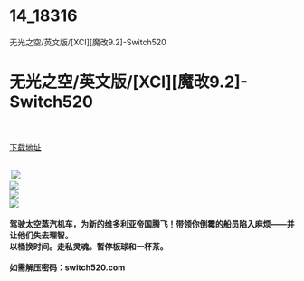 # 14_18316
无光之空/英文版/[XCI][魔改9.2]-Switch520
# 无光之空/英文版/[XCI][魔改9.2]-Switch520
 <br/></br>
[下载地址](https://www.switch520.cc/article/18316 "下载地址")
<br/></br>

<p><strong>&nbsp;<img src="https://www.switch520.cc/muke_img/upload_art_editor_20210604-1_8766ac79c6562b1e30109a4043783222.png"> </strong><br>
<strong><img src="https://www.switch520.cc/muke_img/upload_art_editor_20210604-1_c6aa7077a9ad4b0b1f1b5c06ded99042.jpg"></strong><br>
<strong><img src="https://www.switch520.cc/muke_img/upload_art_editor_20210604-1_445c925cdcebeb7f0d3765ab71304a6c.jpg"></strong><br>
<strong><img src="https://www.switch520.cc/muke_img/upload_art_editor_20210604-1_f413f9f6abd7c876d01b3f32a3f5351e.jpg"></strong><br>
<strong>&nbsp;</strong><br>
<strong>驾驶太空蒸汽机车，为新的维多利亚帝国腾飞！带领你倒霉的船员陷入麻烦——并让他们失去理智。</strong><br>
<strong>以桶换时间。走私灵魂。暂停板球和一杯茶。</strong><br>
&nbsp;<br>
<strong>如需解压密码：switch520.com</strong><br>
<strong>&nbsp;</strong><br>
